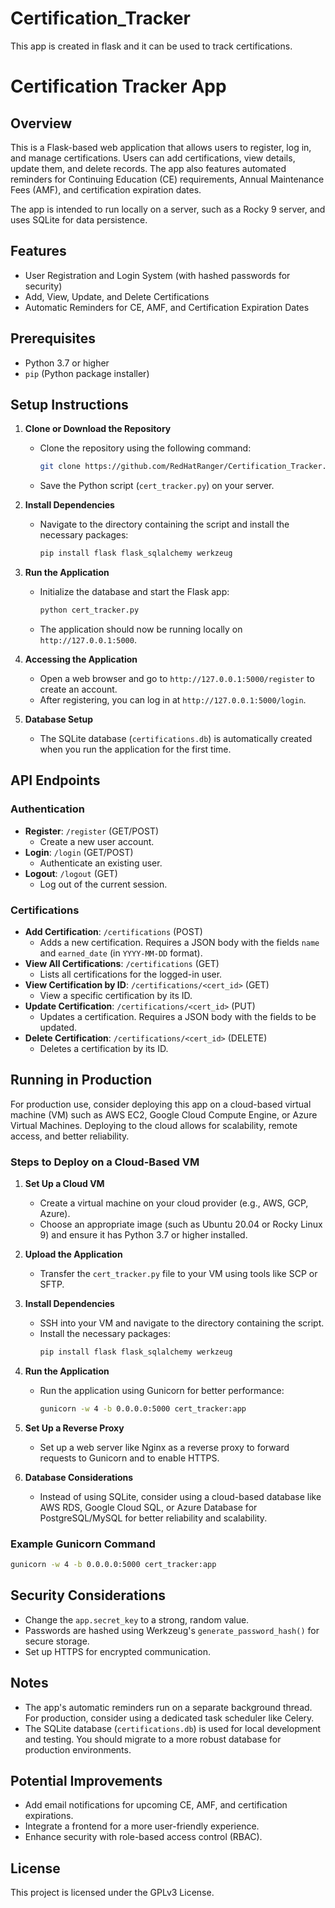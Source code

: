 # Certification_Tracker
This app is created in flask and it can be used to track certifications.

# Certification Tracker App

## Overview
This is a Flask-based web application that allows users to register, log in, and manage certifications. Users can add certifications, view details, update them, and delete records. The app also features automated reminders for Continuing Education (CE) requirements, Annual Maintenance Fees (AMF), and certification expiration dates.

The app is intended to run locally on a server, such as a Rocky 9 server, and uses SQLite for data persistence.

## Features
- User Registration and Login System (with hashed passwords for security)
- Add, View, Update, and Delete Certifications
- Automatic Reminders for CE, AMF, and Certification Expiration Dates

## Prerequisites
- Python 3.7 or higher
- `pip` (Python package installer)

## Setup Instructions

1. **Clone or Download the Repository**
   - Clone the repository using the following command:
     ```sh
     git clone https://github.com/RedHatRanger/Certification_Tracker.git
     ```
   - Save the Python script (`cert_tracker.py`) on your server.

2. **Install Dependencies**
   - Navigate to the directory containing the script and install the necessary packages:
     ```sh
     pip install flask flask_sqlalchemy werkzeug
     ```

3. **Run the Application**
   - Initialize the database and start the Flask app:
     ```sh
     python cert_tracker.py
     ```
   - The application should now be running locally on `http://127.0.0.1:5000`.

4. **Accessing the Application**
   - Open a web browser and go to `http://127.0.0.1:5000/register` to create an account.
   - After registering, you can log in at `http://127.0.0.1:5000/login`.

5. **Database Setup**
   - The SQLite database (`certifications.db`) is automatically created when you run the application for the first time.

## API Endpoints

### Authentication
- **Register**: `/register` (GET/POST)
  - Create a new user account.
- **Login**: `/login` (GET/POST)
  - Authenticate an existing user.
- **Logout**: `/logout` (GET)
  - Log out of the current session.

### Certifications
- **Add Certification**: `/certifications` (POST)
  - Adds a new certification. Requires a JSON body with the fields `name` and `earned_date` (in `YYYY-MM-DD` format).
- **View All Certifications**: `/certifications` (GET)
  - Lists all certifications for the logged-in user.
- **View Certification by ID**: `/certifications/<cert_id>` (GET)
  - View a specific certification by its ID.
- **Update Certification**: `/certifications/<cert_id>` (PUT)
  - Updates a certification. Requires a JSON body with the fields to be updated.
- **Delete Certification**: `/certifications/<cert_id>` (DELETE)
  - Deletes a certification by its ID.

## Running in Production
For production use, consider deploying this app on a cloud-based virtual machine (VM) such as AWS EC2, Google Cloud Compute Engine, or Azure Virtual Machines. Deploying to the cloud allows for scalability, remote access, and better reliability.

### Steps to Deploy on a Cloud-Based VM
1. **Set Up a Cloud VM**
   - Create a virtual machine on your cloud provider (e.g., AWS, GCP, Azure).
   - Choose an appropriate image (such as Ubuntu 20.04 or Rocky Linux 9) and ensure it has Python 3.7 or higher installed.

2. **Upload the Application**
   - Transfer the `cert_tracker.py` file to your VM using tools like SCP or SFTP.

3. **Install Dependencies**
   - SSH into your VM and navigate to the directory containing the script.
   - Install the necessary packages:
     ```sh
     pip install flask flask_sqlalchemy werkzeug
     ```

4. **Run the Application**
   - Run the application using Gunicorn for better performance:
     ```sh
     gunicorn -w 4 -b 0.0.0.0:5000 cert_tracker:app
     ```

5. **Set Up a Reverse Proxy**
   - Set up a web server like Nginx as a reverse proxy to forward requests to Gunicorn and to enable HTTPS.

6. **Database Considerations**
   - Instead of using SQLite, consider using a cloud-based database like AWS RDS, Google Cloud SQL, or Azure Database for PostgreSQL/MySQL for better reliability and scalability.

### Example Gunicorn Command
```sh
gunicorn -w 4 -b 0.0.0.0:5000 cert_tracker:app
```

## Security Considerations
- Change the `app.secret_key` to a strong, random value.
- Passwords are hashed using Werkzeug's `generate_password_hash()` for secure storage.
- Set up HTTPS for encrypted communication.

## Notes
- The app's automatic reminders run on a separate background thread. For production, consider using a dedicated task scheduler like Celery.
- The SQLite database (`certifications.db`) is used for local development and testing. You should migrate to a more robust database for production environments.

## Potential Improvements
- Add email notifications for upcoming CE, AMF, and certification expirations.
- Integrate a frontend for a more user-friendly experience.
- Enhance security with role-based access control (RBAC).

## License
This project is licensed under the GPLv3 License.

